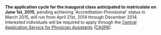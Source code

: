 **The application cycle for the inaugural class anticipated to matriculate on June 1st, 2015**, pending achieving 'Accreditation-Provisional' status in March 2015, <span class="highlight">will run from April 21st, 2014 through December 2014</span>. Interested individuals will be required to apply through the [Central Application Service for Physician Assistants][caspa] ([CASPA][caspa]).

[caspa]: https://portal.caspaonline.org/